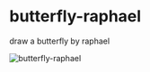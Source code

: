 # butterfly-raphael
draw a butterfly by raphael

![butterfly-raphael](butterfly-raphael-screenshot.png)
